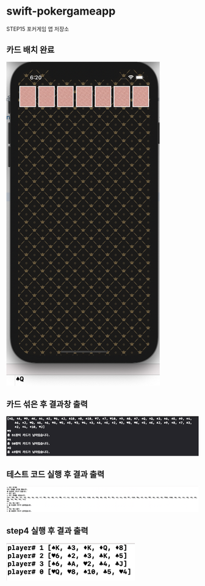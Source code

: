 # swift-pokergameapp
STEP15 포커게임 앱 저장소

## 카드 배치 완료
![cardImageCardIns](/images/step1.png)
## 카드 섞은 후 결과창 출력
![AfterCardShuffled](/images/ShuffleAndTake.png)
## 테스트 코드 실행 후 결과 출력
![TESTcode](/images/TESTCODE.png)
## step4 실행 후 결과 출력
![Step4Com](/images/step4Com.png)